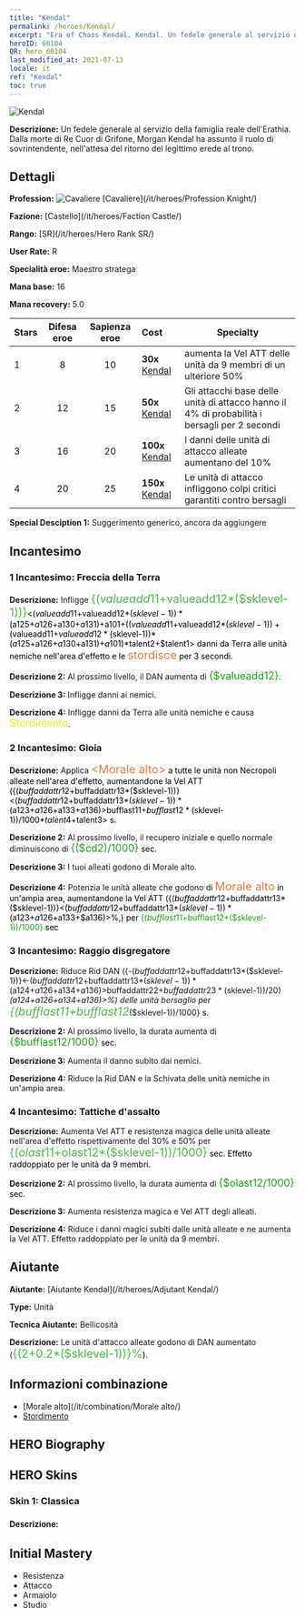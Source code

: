 ```yaml
---
title: "Kendal"
permalink: /heroes/Kendal/
excerpt: "Era of Chaos Kendal. Kendal. Un fedele generale al servizio della famiglia reale dell'Erathia. Dalla morte di Re Cuor di Grifone, Morgan Kendal ha assunto il ruolo di sovrintendente, nell'attesa del ritorno del legittimo erede al trono."
heroID: 60104
QR: hero_60104
last_modified_at: 2021-07-13
locale: it
ref: "Kendal"
toc: true
---
```

  ![Kendal](/images/h/h_Kendel.jpg)

 **Descrizione:** Un fedele generale al servizio della famiglia reale dell'Erathia. Dalla morte di Re Cuor di Grifone, Morgan Kendal ha assunto il ruolo di sovrintendente, nell'attesa del ritorno del legittimo erede al trono.
## Dettagli
 **Profession:** ![Cavaliere](/images/h/h_prof_1.png)  [Cavaliere](/it/heroes/Profession Knight/)

 **Fazione:** [Castello](/it/heroes/Faction Castle/)

 **Rango:** [SR](/it/heroes/Hero Rank SR/)

 **User Rate:** R

 **Specialità eroe:** Maestro stratega

 **Mana base:** 16

 **Mana recovery:** 5.0


  | Stars | Difesa eroe | Sapienza eroe | Cost |     Specialty     |
  |---------|:---------------:|:---------------:|:--|--------------------|
  |    1    | 8 | 10 | **30x** [Kendal](/ItemsIT/her_363/) | <Gioia> aumenta la Vel ATT delle unità da 9 membri di un ulteriore 50% |
  |    2    | 12 | 15 | **50x** [Kendal](/ItemsIT/her_363/) | Gli attacchi base delle unità di attacco hanno il 4% di probabilità <stordire> i bersagli per 2 secondi |
  |    3    | 16 | 20 | **100x** [Kendal](/ItemsIT/her_363/) | I danni delle unità di attacco alleate aumentano del 10% |
  |    4    | 20 | 25 | **150x** [Kendal](/ItemsIT/her_363/) | Le unità di attacco infliggono colpi critici garantiti contro bersagli <storditi> |

 **Special Desciption 1:** Suggerimento generico, ancora da aggiungere

## Incantesimo
### 1 Incantesimo: Freccia della Terra
 **Descrizione:** Infligge <span style="color: #48b946;font-size:20px">{($valueadd11+$valueadd12*($sklevel-1))}</span><span style="color: black"><($valueadd11+$valueadd12*($sklevel-1))*($a125+$a126+$a130+$a131)+$a101+(($valueadd11+$valueadd12*($sklevel-1))+($valueadd11+$valueadd12*($sklevel-1))*($a125+$a126+$a130+$a131)+$a101)*$talent2+$talent1> danni da Terra alle unità nemiche nell'area d'effetto e le <span style="color: #e07c44;font-size:20px">stordisce</span><span style="color: black"> per 3 secondi.

 **Descrizione 2:** Al prossimo livello, il DAN aumenta di <span style="color: #1ca216;font-size:18px">{$valueadd12}</span><span style="color: black">.

 **Descrizione 3:** Infligge danni ai nemici.

 **Descrizione 4:** Infligge danni da Terra alle unità nemiche e causa <span style="color: #f0f000;font-size:18px">Stordimento</span><span style="color: black">.

### 2 Incantesimo: Gioia
 **Descrizione:** Applica <span style="color: #e07c44;font-size:20px">&lt;Morale alto&gt;</span><span style="color: black"> a tutte le unità non Necropoli alleate nell'area d'effetto, aumentandone la Vel ATT ({($buffaddattr12+$buffaddattr13*($sklevel-1))}<($buffaddattr12+$buffaddattr13*($sklevel-1))*($a123+$a126+$a133+$a136)>%). Durata: <span style="color: #48b946;font-size:20px">{($bufflast11+$bufflast12*($sklevel-1))/1000}</span><span style="color: black"><($bufflast11+$bufflast12*($sklevel-1))/1000*$talent4+$talent3> s.

 **Descrizione 2:** Al prossimo livello, il recupero iniziale e quello normale diminuiscono di <span style="color: #1ca216;font-size:18px">{($cd2)/1000}</span><span style="color: black"> sec.

 **Descrizione 3:** I tuoi alleati godono di Morale alto.

 **Descrizione 4:** Potenzia le unità alleate che godono di <span style="color: #e07c44;font-size:20px">Morale alto</span><span style="color: black"> in un'ampia area, aumentandone la Vel ATT ({($buffaddattr12+$buffaddattr13*($sklevel-1))}<($buffaddattr12+$buffaddattr13*($sklevel-1))*($a123+$a126+$a133+$a136)>%,) per <span style="color: #1ca216">{($bufflast11+$bufflast12*($sklevel-1))/1000}</span><span style="color: black"> sec

### 3 Incantesimo: Raggio disgregatore
 **Descrizione:** Riduce Rid DAN ({-($buffaddattr12+$buffaddattr13*($sklevel-1))}<-($buffaddattr12+$buffaddattr13*($sklevel-1))*($a124+$a126+$a134+$a136)>%) e Schivata ({-($buffaddattr22+$buffaddattr23*($sklevel-1))/20}<-(($buffaddattr22+$buffaddattr23*($sklevel-1))/20)*($a124+$a126+$a134+$a136)>%) delle unità bersaglio per <span style="color: #48b946;font-size:20px">{($bufflast11+$bufflast12*($sklevel-1))/1000}</span><span style="color: black"> s.

 **Descrizione 2:** Al prossimo livello, la durata aumenta di <span style="color: #1ca216;font-size:18px">{$bufflast12/1000}</span><span style="color: black"> sec.

 **Descrizione 3:** Aumenta il danno subito dai nemici.

 **Descrizione 4:** Riduce la Rid DAN e la Schivata delle unità nemiche in un'ampia area.

### 4 Incantesimo: Tattiche d'assalto
 **Descrizione:** Aumenta Vel ATT e resistenza magica delle unità alleate nell'area d'effetto rispettivamente del 30% e 50% per <span style="color: #48b946;font-size:20px">{($olast11+$olast12*($sklevel-1))/1000}</span><span style="color: black"> sec. Effetto raddoppiato per le unità da 9 membri.

 **Descrizione 2:** Al prossimo livello, la durata aumenta di <span style="color: #1ca216;font-size:18px">{$olast12/1000}</span><span style="color: black"> sec.

 **Descrizione 3:**  Aumenta resistenza magica e Vel ATT degli alleati.

 **Descrizione 4:** Riduce i danni magici subiti dalle unità alleate e ne aumenta la Vel ATT. Effetto raddoppiato per le unità da 9 membri.


## Aiutante

 **Aiutante:**  [Aiutante Kendal](/it/heroes/Adjutant Kendal/) 

 **Type:**  Unità 

 **Tecnica Aiutante:**  Bellicosità 

 **Descrizione:** Le unità d'attacco alleate godono di DAN aumentato (<span style="color: #48b946;font-size:20px">{(2+0.2*($sklevel-1))}%</span><span style="color: black">).

## Informazioni combinazione

* [Morale alto](/it/combination/Morale alto/) 
* [Stordimento](/it/combination/Stordimento/) 

## HERO Biography

## HERO Skins
### Skin 1: **Classica**

 **Descrizione:** <span style="color: #ffffff;font-size:20px">L'Erathia è con me!</span>



## Initial Mastery
   - Resistenza
   - Attacco
   - Armaiolo
   - Studio
